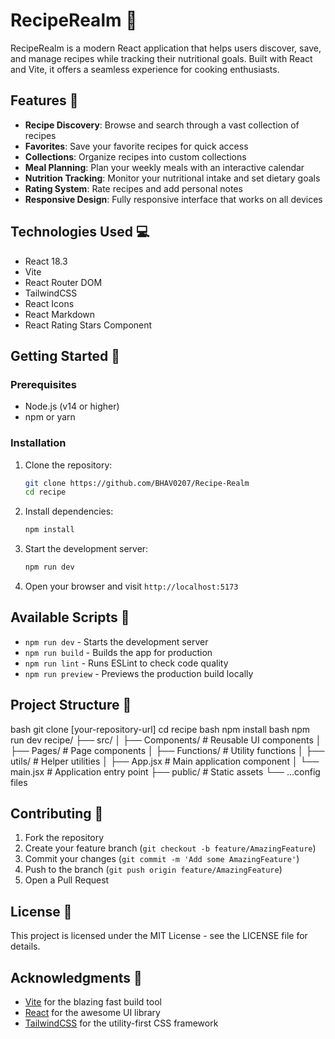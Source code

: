 # RecipeRealm 🍳

RecipeRealm is a modern React application that helps users discover, save, and manage recipes while tracking their nutritional goals. Built with React and Vite, it offers a seamless experience for cooking enthusiasts.

## Features 🌟

- **Recipe Discovery**: Browse and search through a vast collection of recipes
- **Favorites**: Save your favorite recipes for quick access
- **Collections**: Organize recipes into custom collections
- **Meal Planning**: Plan your weekly meals with an interactive calendar
- **Nutrition Tracking**: Monitor your nutritional intake and set dietary goals
- **Rating System**: Rate recipes and add personal notes
- **Responsive Design**: Fully responsive interface that works on all devices

## Technologies Used 💻

- React 18.3
- Vite
- React Router DOM
- TailwindCSS
- React Icons
- React Markdown
- React Rating Stars Component

## Getting Started 🚀

### Prerequisites

- Node.js (v14 or higher)
- npm or yarn

### Installation

1. Clone the repository:
   ```bash
   git clone https://github.com/BHAV0207/Recipe-Realm
   cd recipe
   ```

2. Install dependencies:
   ```bash
   npm install
   ```

3. Start the development server:
   ```bash
   npm run dev
   ```

4. Open your browser and visit `http://localhost:5173`

## Available Scripts 📝

- `npm run dev` - Starts the development server
- `npm run build` - Builds the app for production
- `npm run lint` - Runs ESLint to check code quality
- `npm run preview` - Previews the production build locally

## Project Structure 📁
bash
git clone [your-repository-url]
cd recipe
bash
npm install
bash
npm run dev
recipe/
├── src/
│ ├── Components/ # Reusable UI components
│ ├── Pages/ # Page components
│ ├── Functions/ # Utility functions
│ ├── utils/ # Helper utilities
│ ├── App.jsx # Main application component
│ └── main.jsx # Application entry point
├── public/ # Static assets
└── ...config files


## Contributing 🤝

1. Fork the repository
2. Create your feature branch (`git checkout -b feature/AmazingFeature`)
3. Commit your changes (`git commit -m 'Add some AmazingFeature'`)
4. Push to the branch (`git push origin feature/AmazingFeature`)
5. Open a Pull Request

## License 📄

This project is licensed under the MIT License - see the LICENSE file for details.

## Acknowledgments 🙏

- [Vite](https://vitejs.dev/) for the blazing fast build tool
- [React](https://reactjs.org/) for the awesome UI library
- [TailwindCSS](https://tailwindcss.com/) for the utility-first CSS framework